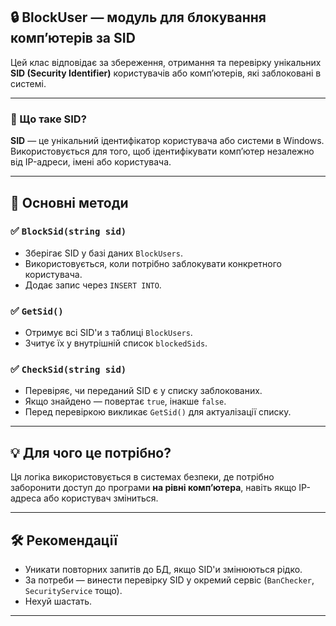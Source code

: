
## 🔒 BlockUser — модуль для блокування комп’ютерів за SID

Цей клас відповідає за збереження, отримання та перевірку унікальних **SID (Security Identifier)** користувачів або комп’ютерів, які заблоковані в системі.

---

### 📌 Що таке SID?

**SID** — це унікальний ідентифікатор користувача або системи в Windows.
Використовується для того, щоб ідентифікувати комп’ютер незалежно від IP-адреси, імені або користувача.

---

## 📂 Основні методи

### ✅ `BlockSid(string sid)`
- Зберігає SID у базі даних `BlockUsers`.
- Використовується, коли потрібно заблокувати конкретного користувача.
- Додає запис через `INSERT INTO`.

### ✅ `GetSid()`
- Отримує всі SID'и з таблиці `BlockUsers`.
- Зчитує їх у внутрішній список `blockedSids`.

### ✅ `CheckSid(string sid)`
- Перевіряє, чи переданий SID є у списку заблокованих.
- Якщо знайдено — повертає `true`, інакше `false`.
- Перед перевіркою викликає `GetSid()` для актуалізації списку.

---

## 💡 Для чого це потрібно?

Ця логіка використовується в системах безпеки, де потрібно заборонити доступ до програми **на рівні комп’ютера**, навіть якщо IP-адреса або користувач зміниться.

---

## 🛠 Рекомендації

- Уникати повторних запитів до БД, якщо SID'и змінюються рідко.
- За потреби — винести перевірку SID у окремий сервіс (`BanChecker`, `SecurityService` тощо).
- Нехуй шастать.

---
